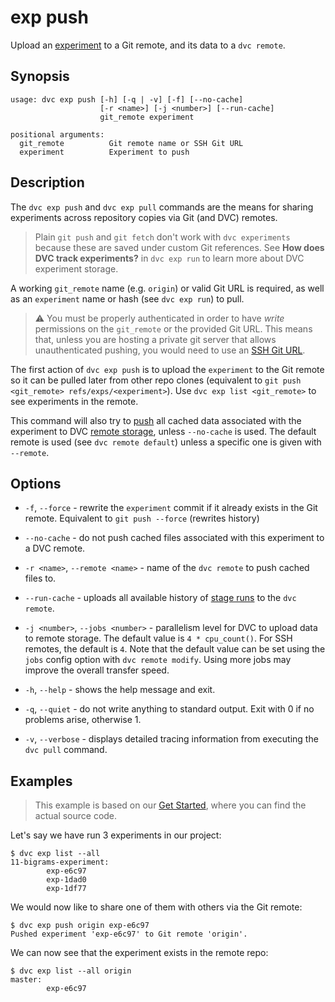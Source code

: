 # exp push

Upload an [experiment](/doc/command-reference/exp) to a Git remote, and its data
to a `dvc remote`.

## Synopsis

```usage
usage: dvc exp push [-h] [-q | -v] [-f] [--no-cache]
                    [-r <name>] [-j <number>] [--run-cache]
                    git_remote experiment

positional arguments:
  git_remote          Git remote name or SSH Git URL
  experiment          Experiment to push
```

## Description

The `dvc exp push` and `dvc exp pull` commands are the means for sharing
experiments across <abbr>repository</abbr> copies via Git (and DVC) remotes.

> Plain `git push` and `git fetch` don't work with `dvc experiments` because
> these are saved under custom Git references. See **How does DVC track
> experiments?** in `dvc exp run` to learn more about DVC experiment storage.

A working `git_remote` name (e.g. `origin`) or valid Git URL is required, as
well as an `experiment` name or hash (see `dvc exp run`) to pull.

> ⚠️ You must be properly authenticated in order to have _write_ permissions on
> the `git_remote` or the provided Git URL. This means that, unless you are
> hosting a private git server that allows unauthenticated pushing, you would
> need to use an [SSH Git URL].

[ssh git url]:
  https://git-scm.com/book/en/v2/Git-on-the-Server-The-Protocols#_the_protocols

The first action of `dvc exp push` is to upload the `experiment` to the Git
remote so it can be pulled later from other repo clones (equivalent to
`git push <git_remote> refs/exps/<experiment>`). Use `dvc exp list <git_remote>`
to see experiments in the remote.

This command will also try to [push](/doc/command-reference/push) all
<abbr>cached</abbr> data associated with the experiment to DVC
[remote storage](/doc/command-reference/remote), unless `--no-cache` is used.
The default remote is used (see `dvc remote default`) unless a specific one is
given with `--remote`.

## Options

- `-f`, `--force` - rewrite the `experiment` commit if it already exists in the
  Git remote. Equivalent to `git push --force` (rewrites history)

- `--no-cache` - do not push cached files associated with this experiment to a
  DVC remote.

- `-r <name>`, `--remote <name>` - name of the `dvc remote` to push cached files
  to.

- `--run-cache` - uploads all available history of
  [stage runs](/doc/user-guide/project-structure/internal-files#run-cache) to
  the `dvc remote`.

- `-j <number>`, `--jobs <number>` - parallelism level for DVC to upload data to
  remote storage. The default value is `4 * cpu_count()`. For SSH remotes, the
  default is `4`. Note that the default value can be set using the `jobs` config
  option with `dvc remote modify`. Using more jobs may improve the overall
  transfer speed.

- `-h`, `--help` - shows the help message and exit.

- `-q`, `--quiet` - do not write anything to standard output. Exit with 0 if no
  problems arise, otherwise 1.

- `-v`, `--verbose` - displays detailed tracing information from executing the
  `dvc pull` command.

## Examples

> This example is based on our [Get Started](/doc/start/experiments), where you
> can find the actual source code.

Let's say we have run 3 experiments in our project:

```dvc
$ dvc exp list --all
11-bigrams-experiment:
        exp-e6c97
        exp-1dad0
        exp-1df77
```

We would now like to share one of them with others via the Git remote:

```dvc
$ dvc exp push origin exp-e6c97
Pushed experiment 'exp-e6c97' to Git remote 'origin'.
```

We can now see that the experiment exists in the remote repo:

```dvc
$ dvc exp list --all origin
master:
        exp-e6c97
```
